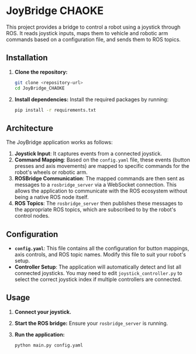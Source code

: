 # JoyBridge CHAOKE

This project provides a bridge to control a robot using a joystick through ROS. It reads joystick inputs, maps them to vehicle and robotic arm commands based on a configuration file, and sends them to ROS topics.

## Installation

1. **Clone the repository:**
   ```bash
   git clone <repository-url>
   cd JoyBridge_CHAOKE
   ```

2. **Install dependencies:**
   Install the required packages by running:
   ```bash
   pip install -r requirements.txt
   ```

## Architecture

The JoyBridge application works as follows:

1.  **Joystick Input**: It captures events from a connected joystick.
2.  **Command Mapping**: Based on the `config.yaml` file, these events (button presses and axis movements) are mapped to specific commands for the robot's wheels or robotic arm.
3.  **ROSBridge Communication**: The mapped commands are then sent as messages to a `rosbridge_server` via a WebSocket connection. This allows the application to communicate with the ROS ecosystem without being a native ROS node itself.
4.  **ROS Topics**: The `rosbridge_server` then publishes these messages to the appropriate ROS topics, which are subscribed to by the robot's control nodes.

## Configuration

- **`config.yaml`**: This file contains all the configuration for button mappings, axis controls, and ROS topic names. Modify this file to suit your robot's setup.
- **Controller Setup**: The application will automatically detect and list all connected joysticks. You may need to edit `joystick_controller.py` to select the correct joystick index if multiple controllers are connected.

## Usage

1. **Connect your joystick.**

2. **Start the ROS bridge:**
   Ensure your `rosbridge_server` is running.

3. **Run the application:**
   ```bash
   python main.py config.yaml
   ```